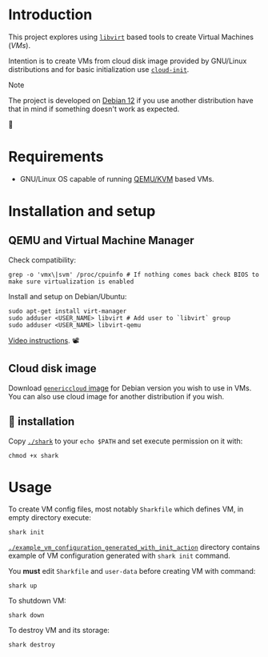 # Introduction

This project explores using [`libvirt`](https://libvirt.org/) based tools to create Virtual Machines (*VMs*).

Intention is to create VMs from cloud disk image provided by GNU/Linux distributions and for basic initialization use [`cloud-init`](https://cloudinit.readthedocs.io/en/latest/).

> [!NOTE]
> The project is developed on [Debian 12](https://www.debian.org/) if you use another distribution have that in mind if something doesn't work as expected.

🦈

# Requirements

- GNU/Linux OS capable of running [QEMU/KVM](https://www.youtube.com/watch?v=BgZHbCDFODk) based VMs.

# Installation and setup

## QEMU and Virtual Machine Manager

Check compatibility:

    grep -o 'vmx\|svm' /proc/cpuinfo # If nothing comes back check BIOS to make sure virtualization is enabled

Install and setup on Debian/Ubuntu:

    sudo apt-get install virt-manager
    sudo adduser <USER_NAME> libvirt # Add user to `libvirt` group
    sudo adduser <USER_NAME> libvirt-qemu

[Video instructions](https://www.youtube.com/watch?v=ozYKkaVK0_A). 📽️

## Cloud disk image

Download [`genericcloud` image](https://cdimage.debian.org/images/cloud/) for Debian version you wish to use in VMs. You can also use cloud image for another distribution if you wish.

## 🦈 installation

Copy [`./shark`](shark) to your `echo $PATH` and set execute permission on it with:

    chmod +x shark

# Usage

To create VM config files, most notably `Sharkfile` which defines VM, in empty directory execute:

    shark init

[`./example_vm_configuration_generated_with_init_action`](example_vm_configuration_generated_with_init_action) directory contains example of VM configuration generated with `shark init` command.

You **must** edit `Sharkfile` and `user-data` before creating VM with command:

    shark up

To shutdown VM:

    shark down

To destroy VM and its storage:

    shark destroy
